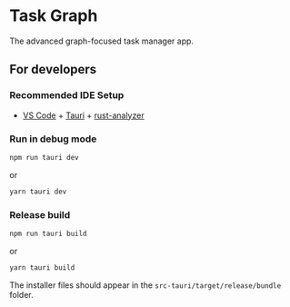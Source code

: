# Task Graph

The advanced graph-focused task manager app.

## For developers

### Recommended IDE Setup

- [VS Code](https://code.visualstudio.com/) + [Tauri](https://marketplace.visualstudio.com/items?itemName=tauri-apps.tauri-vscode) + [rust-analyzer](https://marketplace.visualstudio.com/items?itemName=rust-lang.rust-analyzer)

### Run in debug mode

```bash
npm run tauri dev
```

or

```bash
yarn tauri dev
```

### Release build

```bash
npm run tauri build
```

or

```bash
yarn tauri build
```

The installer files should appear in the `src-tauri/target/release/bundle` folder.
